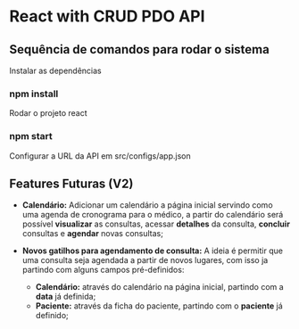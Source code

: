 # React with CRUD PDO API

## Sequência de comandos para rodar o sistema

Instalar as dependências

### npm install

Rodar o projeto react

### npm start

Configurar a URL da API em src/configs/app.json

## Features Futuras (V2)

* **Calendário:** Adicionar um calendário a página inicial servindo como uma agenda de cronograma para o médico, a partir do calendário será possível **visualizar** as consultas, acessar **detalhes** da consulta, **concluir** consultas e **agendar** novas consultas;

* **Novos gatilhos para agendamento de consulta:** A ideia é permitir que uma consulta seja agendada a partir de novos lugares, com isso ja partindo com alguns campos pré-definidos:
    * **Calendário:** através do calendário na página inicial, partindo com a **data** já definida;
    * **Paciente:** através da ficha do paciente, partindo com o **paciente** já definido;
